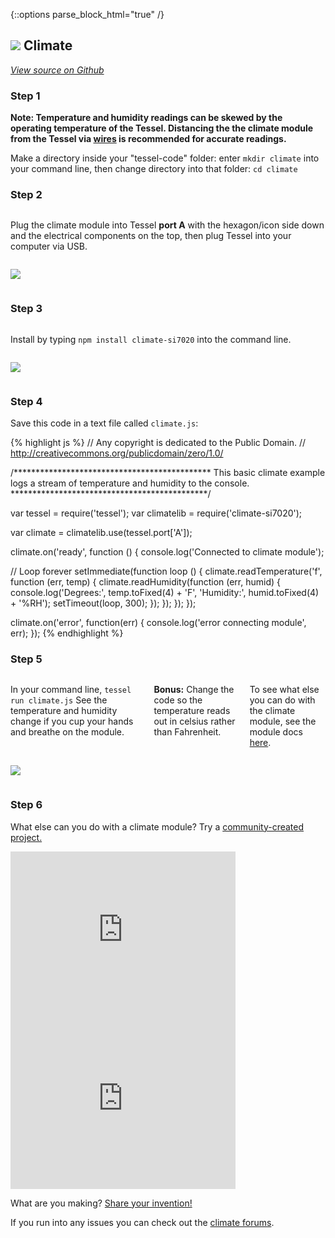 {::options parse_block_html="true" /}

## <img class="constrain-sm" src="https://s3.amazonaws.com/technicalmachine-assets/fre+assets/modules/climate.png"> Climate

[<i class="fa fa-github"> View source on Github</i>](https://github.com/tessel/climate-si7020)

### Step 1

**Note: Temperature and humidity readings can be skewed by the operating temperature of the Tessel. Distancing the the climate module from the Tessel via [wires](https://www.adafruit.com/products/1950?gclid=CjwKEAiA_s2lBRCe1YPXxtSe-DcSJACCIh3LlrKOKB5hJLKIxjIwgeJPYVW_or_As5UMK6fqwk-YERoCxGXw_wcB) is recommended for accurate readings.**

Make a directory inside your "tessel-code" folder: enter `mkdir climate` into your command line, then change directory into that folder: `cd climate`

### Step 2

<div class="row">
<div class="large-6 columns">

Plug the climate module into Tessel **port A** with the hexagon/icon side down and the electrical components on the top, then plug Tessel into your computer via USB.

</div>
<div class="large-6 columns">

![](http://i.imgur.com/mMAJoEZ.jpg)

</div>
</div>

### Step 3

<div class="row">
<div class="large-6 columns">

Install by typing `npm install climate-si7020` into the command line.

</div>
<div class="large-6 columns">

![](https://s3.amazonaws.com/technicalmachine-assets/fre+assets/modules_corners/climate-si7020.jpg)

</div>
</div>

### Step 4

Save this code in a text file called `climate.js`:

{% highlight js %}
// Any copyright is dedicated to the Public Domain.
// http://creativecommons.org/publicdomain/zero/1.0/

/*********************************************
This basic climate example logs a stream
of temperature and humidity to the console.
*********************************************/

var tessel = require('tessel');
var climatelib = require('climate-si7020');

var climate = climatelib.use(tessel.port['A']);

climate.on('ready', function () {
  console.log('Connected to climate module');

  // Loop forever
  setImmediate(function loop () {
    climate.readTemperature('f', function (err, temp) {
      climate.readHumidity(function (err, humid) {
      console.log('Degrees:', temp.toFixed(4) + 'F', 'Humidity:', humid.toFixed(4) + '%RH');
      setTimeout(loop, 300);
      });
    });
  });
});

climate.on('error', function(err) {
  console.log('error connecting module', err);
});
{% endhighlight %}

### Step 5

<div class="row">
<div class="large-6 columns">

In your command line, `tessel run climate.js` See the temperature and humidity change if you cup your hands and breathe on the module.  

**Bonus:** Change the code so the temperature reads out in celsius rather than Fahrenheit.  

To see what else you can do with the climate module, see the module docs [here](https://github.com/tessel/climate-si7020).

</div>
<div class="large-6 columns">

![](https://s3.amazonaws.com/technicalmachine-assets/fre+assets/gifs/climate.gif)

</div>
</div>

### Step 6

What else can you do with a climate module? Try a [community-created project.](http://tessel.io/projects)

<div class="row">
<div class="large-6 columns left">
<iframe frameborder="0" height="270" scrolling="no" src="http://tessel.hackster.io/ehannum/tessel-greenhouse/embed" width="360"></iframe>
</div>

<div class="large-6 columns left">
<iframe frameborder="0" height="270" scrolling="no" src="http://tessel.hackster.io/peterchaivre/enviroreport/embed" width="360"></iframe>
</div>
</div>

What are you making? [Share your invention!](http://tessel.hackster.io/)

If you run into any issues you can check out the [climate forums](http://forums.tessel.io/category/climate).
